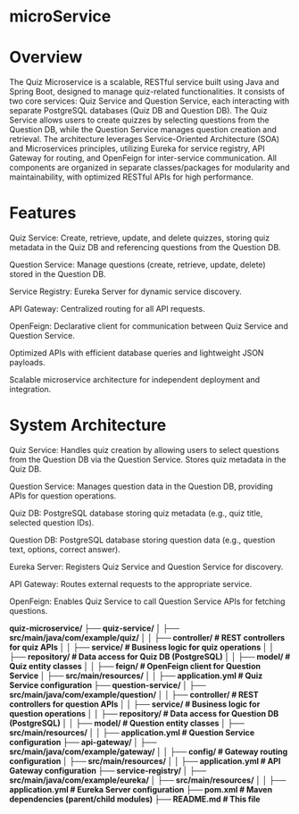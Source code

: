 # microService
# Overview

The Quiz Microservice is a scalable, RESTful service built using Java and Spring Boot, designed to manage quiz-related functionalities. It consists of two core services: Quiz Service and Question Service, each interacting with separate PostgreSQL databases (Quiz DB and Question DB). The Quiz Service allows users to create quizzes by selecting questions from the Question DB, while the Question Service manages question creation and retrieval. The architecture leverages Service-Oriented Architecture (SOA) and Microservices principles, utilizing Eureka for service registry, API Gateway for routing, and OpenFeign for inter-service communication. All components are organized in separate classes/packages for modularity and maintainability, with optimized RESTful APIs for high performance.

# Features

Quiz Service: Create, retrieve, update, and delete quizzes, storing quiz metadata in the Quiz DB and referencing questions from the Question DB.

Question Service: Manage questions (create, retrieve, update, delete) stored in the Question DB.

Service Registry: Eureka Server for dynamic service discovery.

API Gateway: Centralized routing for all API requests.

OpenFeign: Declarative client for communication between Quiz Service and Question Service.

Optimized APIs with efficient database queries and lightweight JSON payloads.

Scalable microservice architecture for independent deployment and integration.

# System Architecture

Quiz Service: Handles quiz creation by allowing users to select questions from the Question DB via the Question Service. Stores quiz metadata in the Quiz DB.

Question Service: Manages question data in the Question DB, providing APIs for question operations.

Quiz DB: PostgreSQL database storing quiz metadata (e.g., quiz title, selected question IDs).

Question DB: PostgreSQL database storing question data (e.g., question text, options, correct answer).

Eureka Server: Registers Quiz Service and Question Service for discovery.

API Gateway: Routes external requests to the appropriate service.

OpenFeign: Enables Quiz Service to call Question Service APIs for fetching questions.

**quiz-microservice/
├── quiz-service/
│   ├── src/main/java/com/example/quiz/
│   │   ├── controller/      # REST controllers for quiz APIs
│   │   ├── service/         # Business logic for quiz operations
│   │   ├── repository/      # Data access for Quiz DB (PostgreSQL)
│   │   ├── model/           # Quiz entity classes
│   │   ├── feign/           # OpenFeign client for Question Service
│   ├── src/main/resources/
│   │   ├── application.yml  # Quiz Service configuration
├── question-service/
│   ├── src/main/java/com/example/question/
│   │   ├── controller/      # REST controllers for question APIs
│   │   ├── service/         # Business logic for question operations
│   │   ├── repository/      # Data access for Question DB (PostgreSQL)
│   │   ├── model/           # Question entity classes
│   ├── src/main/resources/
│   │   ├── application.yml  # Question Service configuration
├── api-gateway/
│   ├── src/main/java/com/example/gateway/
│   │   ├── config/          # Gateway routing configuration
│   ├── src/main/resources/
│   │   ├── application.yml  # API Gateway configuration
├── service-registry/
│   ├── src/main/java/com/example/eureka/
│   ├── src/main/resources/
│   │   ├── application.yml  # Eureka Server configuration
├── pom.xml                   # Maven dependencies (parent/child modules)
├── README.md                 # This file**
